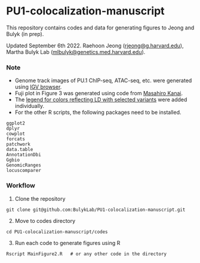 # PU1-colocalization-manuscript
This repository contains codes and data for generating figures to Jeong and Bulyk (in prep).

Updated September 6th 2022. Raehoon Jeong (rjeong@g.harvard.edu), Martha Bulyk Lab (mlbulyk@genetics.med.harvard.edu).


### Note
- Genome track images of PU.1 ChIP-seq, ATAC-seq, etc. were generated using <a href="https://software.broadinstitute.org/software/igv/">IGV browser</a>.
- Fuji plot in Figure 3 was generated using code from <a href="https://github.com/mkanai/fujiplot">Masahiro Kanai</a>.
- The <a href="https://github.com/BulykLab/PU1-colocalization-manuscript/blob/main/figures/r2_panel.pdf">legend for colors reflecting LD with selected variants</a> were added individually.
- For the other R scripts, the following packages need to be installed.
```
ggplot2
dplyr
cowplot
forcats
patchwork
data.table
AnnotationDbi
Ggbio
GenomicRanges
locuscomparer
```

### Workflow
1) Clone the repository
```
git clone git@github.com:BulykLab/PU1-colocalization-manuscript.git
```
2) Move to codes directory
```
cd PU1-colocalization-manuscript/codes
```
3) Run each code to generate figures using R
```
Rscript MainFigure2.R   # or any other code in the directory
```
